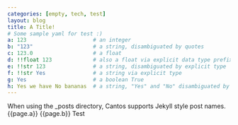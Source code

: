 ```yaml
---
categories: [empty, tech, test]
layout: blog
title: A Title!
# Some sample yaml for test :)
a: 123                     # an integer
b: "123"                   # a string, disambiguated by quotes
c: 123.0                   # a float
d: !!float 123             # also a float via explicit data type prefixed by (''' !! ''')
e: !!str 123               # a string, disambiguated by explicit type
f: !!str Yes               # a string via explicit type
g: Yes                     # a boolean True
h: Yes we have No bananas  # a string, "Yes" and "No" disambiguated by context.
---
```

When using the _posts directory, Cantos supports Jekyll style post names.
{{page.a}}
{{page.b}}
Test
